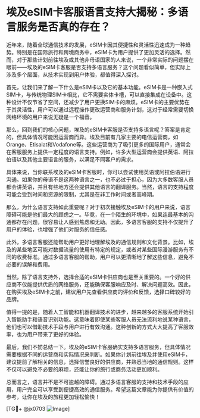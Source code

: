 # 埃及eSIM卡客服语言支持大揭秘：多语言服务是否真的存在？

近年来，随着全球通信技术的发展，eSIM卡因其便捷性和灵活性迅速成为一种趋势。特别是在国际旅行和跨境商务中，eSIM卡为用户提供了更加灵活的选择。然而，对于那些计划前往埃及或其他非母语国家的人来说，一个非常实际的问题摆在眼前——埃及的eSIM卡客服是否支持多语言服务？这个问题看似简单，但实际上涉及多个层面，从技术实现到用户体验，都值得深入探讨。

首先，让我们来了解一下什么是eSIM卡以及它的基本功能。eSIM卡是一种嵌入式SIM卡，与传统物理SIM卡相比，它不需要实体卡槽，可以直接集成在设备中。这种设计不仅节省了空间，还减少了用户更换SIM卡的麻烦。eSIM卡的主要优势在于其灵活性，用户可以通过远程操作更改运营商和服务计划，这对于经常需要切换网络环境的用户来说无疑是一个福音。

那么，回到我们的核心问题，埃及的eSIM卡客服是否支持多语言呢？答案是肯定的，但具体情况可能因运营商而异。埃及目前有几家主要的电信运营商，如Orange、Etisalat和Vodafone等。这些运营商为了吸引更多的国际用户，通常会在客服服务上提供一定程度的语言支持。例如，许多大型运营商会提供英语、阿拉伯语以及其他主要语言的服务，以满足不同客户的需求。

具体来说，当你联系埃及的eSIM卡客服时，你可以尝试使用英语或阿拉伯语进行沟通。如果你的母语不是这两种语言之一，也不必过于担心，因为大多数客服人员都会讲英语，并且有些地方还会提供其他语言的翻译服务。当然，语言的支持程度可能会受到时间和资源的限制，尤其是在非工作时间或者高峰期。

那么，为什么语言支持如此重要呢？对于初次接触埃及eSIM卡的用户来说，语言障碍可能是他们最大的顾虑之一。毕竟，在一个陌生的环境中，如果连最基本的沟通都存在问题，很容易让人感到焦虑和无助。因此，多语言客服的支持不仅提升了用户的体验，也增强了他们对服务的信任感。

此外，多语言客服还能帮助用户更好地理解埃及的通信规则和文化背景。比如，埃及的某些地区可能对数据流量的使用有特定的规定，或者对某些国际漫游服务有不同的收费标准。通过多语言客服的帮助，用户可以更清晰地了解这些信息，避免不必要的误解和费用。

当然，除了语言支持外，选择合适的eSIM卡供应商也是至关重要的。一个好的供应商不仅能提供优质的网络服务，还能确保客服响应及时、解决问题高效。因此，在购买埃及eSIM卡之前，建议用户先查看供应商的评价和反馈，选择口碑较好的品牌。

值得一提的是，随着人工智能和机器翻译技术的进步，越来越多的客服系统开始引入智能助手和语音识别功能。这意味着即使某些客服人员无法流利地说某种语言，他们也可以借助技术手段与用户进行有效沟通。这种创新的方式大大提高了客服效率，也为用户带来了更好的体验。

最后，我们不妨总结一下。埃及的eSIM卡客服确实支持多语言服务，但具体情况需要根据不同的运营商和实际情况来判断。如果你计划前往埃及并使用eSIM卡，建议提前了解相关的信息，选择信誉良好的供应商，并熟悉当地的通信规则。这样不仅可以避免不必要的麻烦，还能让你的旅行或商务活动更加顺利。

总而言之，语言并不是不可逾越的障碍。通过多语言客服的支持和技术手段的应用，用户完全可以享受到便捷高效的通信服务。希望这篇文章能为你提供有价值的参考，让你在埃及的旅程更加轻松愉快！

[TG💪+ @jx0703 ![Image](https://github.com/user-attachments/assets/dbca1d08-cadb-493c-b0ec-ad6f7a83f270)]